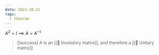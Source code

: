 ```yaml
---
date: 2023-10-21
tags:
  - theorem
---
```


$A^2 = I \implies A=A^{-1}$

>[!success]
> $A$ is an [[📘 Involutory matrix]], and therefore a [[📘 Unitary matrix]]
